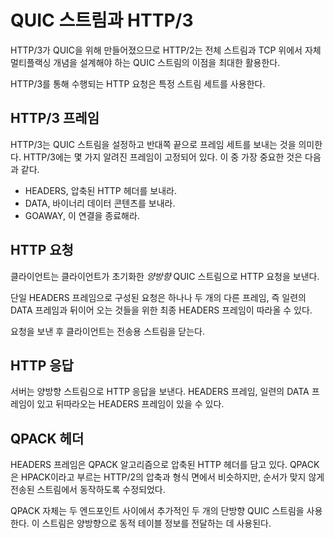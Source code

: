 <!--
# QUIC streams and HTTP/3

HTTP/3 is made for QUIC so it takes full advantage of QUIC's streams, where
HTTP/2 had to design its entire stream and multiplexing concept of its own on
top of TCP.

HTTP requests done over HTTP/3 use a specific set of streams.

## HTTP/3 frames

HTTP/3 means setting up QUIC streams and sending over a set of frames to the
other end. There's but a small fixed number (actually nine on December 18th, 2018!) of known frames in
HTTP/3. The most important ones are probably:

- HEADERS, that sends compressed HTTP headers
- DATA, sends binary data contents
- GOAWAY, please shutdown this connection

## HTTP Request

The client sends its HTTP request on a client-initiated *bidirectional* QUIC
stream.

A request consists of a single HEADERS frame and might optionally be followed
by one or two other frames: a series of DATA frames and possibly a final
HEADERS frame for trailers.

After sending a request, a client closes the stream for sending.

## HTTP Response

The server sends back its HTTP response on the bidirectional stream. A HEADERS
frame, a series of DATA frames and possibly a trailing HEADERS frame.

## QPACK headers

The HEADERS frames contain HTTP headers compressed using the QPACK algorithm.
QPACK is similar in style to the HTTP/2 compression called HPACK ([RFC
7541](https://httpwg.org/specs/rfc7541.html)), but modified to work with
streams delivered out of order.

QPACK itself uses two additional unidirectional QUIC streams between the two
end-points. They are used to carry dynamic table information in either
direction.
-->

# QUIC 스트림과 HTTP/3

HTTP/3가 QUIC을 위해 만들어졌으므로 HTTP/2는 전체 스트림과 TCP 위에서 자체 멀티플랙싱 개념을
설계해야 하는 QUIC 스트림의 이점을 최대한 활용한다.

HTTP/3를 통해 수행되는 HTTP 요청은 특정 스트림 세트를 사용한다.

## HTTP/3 프레임

HTTP/3는 QUIC 스트림을 설정하고 반대쪽 끝으로 프레임 세트를 보내는 것을 의미한다.
HTTP/3에는 몇 가지 알려진 프레임이 고정되어 있다. 이 중 가장 중요한 것은 다음과 같다.

- HEADERS, 압축된 HTTP 헤더를 보내라.
- DATA, 바이너리 데이터 콘텐츠를 보내라.
- GOAWAY, 이 연결을 종료해라.

## HTTP 요청

클라이언트는 클라이언트가 초기화한 *양방향* QUIC 스트림으로 HTTP 요청을 보낸다.

단일 HEADERS 프레임으로 구성된 요청은 하나나 두 개의 다른 프레임, 즉 일련의 DATA 프레임과
뒤이어 오는 것들을 위한 최종 HEADERS 프레임이 따라올 수 있다.

요청을 보낸 후 클라이언트는 전송용 스트림을 닫는다.

## HTTP 응답

서버는 양방향 스트림으로 HTTP 응답을 보낸다. HEADERS 프레임, 일련의 DATA 프레임이 있고
뒤따라오는 HEADERS 프레임이 있을 수 있다.

## QPACK 헤더

HEADERS 프레임은 QPACK 알고리즘으로 압축된 HTTP 헤더를 담고 있다. QPACK은 HPACK이라고 부르는
HTTP/2의 압축과 형식 면에서 비슷하지만, 순서가 맞지 않게 전송된 스트림에서 동작하도록 수정되었다.

QPACK 자체는 두 엔드포인트 사이에서 추가적인 두 개의 단방향 QUIC 스트림을 사용한다.
이 스트림은 양방향으로 동적 테이블 정보를 전달하는 데 사용된다.
